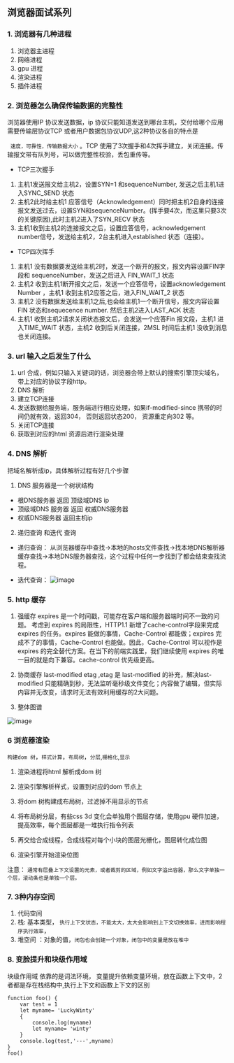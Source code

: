 ## 浏览器面试系列

### 1. 浏览器有几种进程
1. 浏览器主进程
2. 网络进程
3. gpu 进程
4. 渲染进程
5. 插件进程

### 2. 浏览器怎么确保传输数据的完整性

浏览器使用IP 协议发送数据，ip 协议只能知道发送到哪台主机，交付给哪个应用需要传输层协议TCP 或者用户数据包协议UDP,这2种协议各自的特点是

``` 速度，可靠性，传输数据大小``` 。TCP 使用了3次握手和4次挥手建立，关闭连接。传输报文带有队列号，可以做完整性校验，丢包重传等。

* TCP三次握手

1. 主机1发送报文给主机2，设置SYN=1 和sequenceNumber, 发送之后主机1进入SYNC_SEND 状态
2. 主机2此时给主机1 应答信号（Acknowledgement）同时把主机2自身的连接报文发送过去，设置SYN和sequenceNumber。(挥手要4次，而这里只要3次的关键原因),此时主机2进入了SYN_RECV 状态
3. 主机1收到主机2的连接报文之后，设置应答信号，acknowledgement number信号，发送给主机2，2台主机进入established 状态（连接）。

* TCP四次挥手
1. 主机1 没有数据要发送给主机2时，发送一个断开的报文，报文内容设置FIN字段和 sequenceNumber，发送之后进入 FIN_WAIT_1 状态
2. 主机2 收到主机1断开报文之后，发送一个应答信号，设置acknowledgement Number ，主机1 收到主机2应答之后，进入FIN_WAIT_2 状态
3. 主机2 没有数据发送给主机1之后,也会给主机1一个断开信号，报文内容设置FIN 状态和sequecence number. 然后主机2进入LAST_ACK 状态
4. 主机1 收到主机2请求关闭状态报文后，会发送一个应答Fin 报文段，主机1 进入TIME_WAIT 状态，主机2 收到后关闭连接，2MSL 时间后主机1 没收到消息也关闭连接。

### 3. url 输入之后发生了什么

1. url 合成，例如只输入关键词的话，浏览器会带上默认的搜索引擎顶尖域名，带上对应的协议字段http。
2. DNS 解析
3. 建立TCP连接
4. 发送数据给服务端，服务端进行相应处理，如果if-modified-since 携带的时间仍就有效，返回304， 否则返回状态200， 资源重定向302 等。
5. 关闭TCP连接
6. 获取到对应的html 资源后进行渲染处理

### 4. DNS 解析
   把域名解析成ip，具体解析过程有好几个步骤
1. DNS 服务器是一个树状结构

* 根DNS服务器 返回 顶级域DNS ip
* 顶级域DNS 服务器 返回 权威DNS服务器
* 权威DNS服务器 返回主机ip

2. 递归查询 和迭代 查询

* 递归查询： 从浏览器缓存中查找->本地的hosts文件查找->找本地DNS解析器缓存查找->本地DNS服务器查找，这个过程中任何一步找到了都会结束查找流程。

* 迭代查询：
![image](https://mmbiz.qpic.cn/sz_mmbiz_jpg/2wV7LicL762ZUCR5WEela9H9fDfYic8BApiaGWKMcic9TPQKGcwHlPhq5K9WBgr6ZZpoaCVhibtZx6Ewtcy5nlDgEbQ/640?wx_fmt=jpeg&tp=webp&wxfrom=5&wx_lazy=1&wx_co=1)
### 5. http 缓存

1. 强缓存
expires 是一个时间戳，可能存在客户端和服务器端时间不一致的问题。
考虑到 expires 的局限性，HTTP1.1 新增了cache-control字段来完成 expires 的任务。expires 能做的事情，Cache-Control 都能做；expires 完成不了的事情，Cache-Control 也能做。因此，Cache-Control 可以视作是 expires 的完全替代方案。在当下的前端实践里，我们继续使用 expires 的唯一目的就是向下兼容。cache-control 优先级更高。

2. 协商缓存
last-modified etag ,etag 是 last-modified 的补充，解决last-modified 只能精确到秒，无法监听毫秒级文件变化；内容做了编辑，但实际内容并无改变，请求时无法有效利用缓存的2大问题。

3. 整体图谱

![image](https://mmbiz.qpic.cn/mmbiz_jpg/2wV7LicL762Yiaw2R76AlG93kEADDlb7liaW9XXFkicFQKUbViclh1X1XYgSOtpzBCyOXXTQficE8rUQmznxEWu6UgHA/640?wx_fmt=jpeg&tp=webp&wxfrom=5&wx_lazy=1&wx_co=1)


### 6 浏览器渲染

`构建dom 树`，`样式计算`，`布局树`，`分层`,`栅格化`,`显示`

1. 渲染进程将html 解析成dom 树

2. 渲染引擎解析样式，设置到对应的dom 节点上

3. 将dom 树构建成布局树，过滤掉不用显示的节点

4. 将布局树分层，有些css 3d 变化会单独用个图层存储，使用gpu 硬件加速，提高效率，每个图层都是一堆执行指令列表

5. 再交给合成线程，合成线程对每个小块的图层光栅化，图层转化成位图

6. 渲染引擎开始渲染位图


注意： `通常有层叠上下文设置的元素，或者裁剪的区域，例如文字溢出容器，那么文字单独一个层，滚动条也是单独一个层。`

### 7. 3种内存空间

1. 代码空间
2. 栈: 基本类型， `执行上下文状态，不能太大，太大会影响到上下文切换效率，进而影响程序执行效率`，
3. 堆空间 ：对象的值，`闭包也会创建一个对象，闭包中的变量是放在堆中`

### 8. 变脸提升和块级作用域

块级作用域 依靠的是词法环境， 变量提升依赖变量环境，放在函数上下文中，2者都是存在栈结构中,执行上下文和函数上下文的区别

```
function foo() {
    var test = 1
    let myname= 'LuckyWinty'
    {
        console.log(myname)
        let myname= 'winty'
    }
    console.log(test,'---',myname)
}
foo()

```







